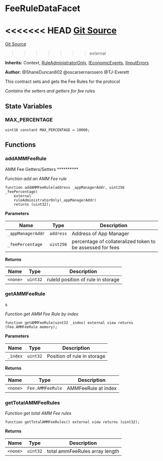 # FeeRuleDataFacet
<<<<<<< HEAD
[Git Source](https://github.com/thrackle-io/tron/blob/c915f21b8dd526456aab7e2f9388d412d287d507/src/economic/ruleStorage/FeeRuleDataFacet.sol)
=======
[Git Source](https://github.com/thrackle-io/tron/blob/81964a0e15d7593cfe172486fd6691a89432c332/src/economic/ruleStorage/FeeRuleDataFacet.sol)
>>>>>>> external

**Inherits:**
Context, [RuleAdministratorOnly](/src/economic/RuleAdministratorOnly.sol/contract.RuleAdministratorOnly.md), [IEconomicEvents](/src/interfaces/IEvents.sol/interface.IEconomicEvents.md), [IInputErrors](/src/interfaces/IErrors.sol/interface.IInputErrors.md)

**Author:**
@ShaneDuncan602 @oscarsernarosero @TJ-Everett

This contract sets and gets the Fee Rules for the protocol

*Contains the setters and getters for fee rules*


## State Variables
### MAX_PERCENTAGE

```solidity
uint16 constant MAX_PERCENTAGE = 10000;
```


## Functions
### addAMMFeeRule

AMM Fee Getters/Setters **********

*Function add an AMM Fee rule*


```solidity
function addAMMFeeRule(address _appManagerAddr, uint256 _feePercentage)
    external
    ruleAdministratorOnly(_appManagerAddr)
    returns (uint32);
```
**Parameters**

|Name|Type|Description|
|----|----|-----------|
|`_appManagerAddr`|`address`|Address of App Manager|
|`_feePercentage`|`uint256`|percentage of collateralized token to be assessed for fees|

**Returns**

|Name|Type|Description|
|----|----|-----------|
|`<none>`|`uint32`|ruleId position of rule in storage|


### getAMMFeeRule

s

*Function get AMM Fee Rule by index*


```solidity
function getAMMFeeRule(uint32 _index) external view returns (Fee.AMMFeeRule memory);
```
**Parameters**

|Name|Type|Description|
|----|----|-----------|
|`_index`|`uint32`|Position of rule in storage|

**Returns**

|Name|Type|Description|
|----|----|-----------|
|`<none>`|`Fee.AMMFeeRule`|AMMFeeRule at index|


### getTotalAMMFeeRules

*Function get total AMM Fee rules*


```solidity
function getTotalAMMFeeRules() external view returns (uint32);
```
**Returns**

|Name|Type|Description|
|----|----|-----------|
|`<none>`|`uint32`|total ammFeeRules array length|


